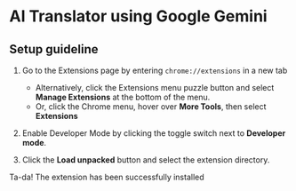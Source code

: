 # AI Translator using Google Gemini

## Setup guideline

1. Go to the Extensions page by entering `chrome://extensions` in a new tab
    - Alternatively, click the Extensions menu puzzle button and select **Manage Extensions** at the bottom of the menu.
    - Or, click the Chrome menu, hover over **More Tools**, then select **Extensions**

2. Enable Developer Mode by clicking the toggle switch next to **Developer mode**.
3. Click the **Load unpacked** button and select the extension directory.

Ta-da! The extension has been successfully installed